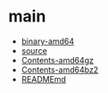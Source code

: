 main
========================

- [binary-amd64](binary-amd64)
- [source](source)
- [Contents-amd64gz](Contents-amd64gz)
- [Contents-amd64bz2](Contents-amd64bz2)
- [READMEmd](READMEmd)
